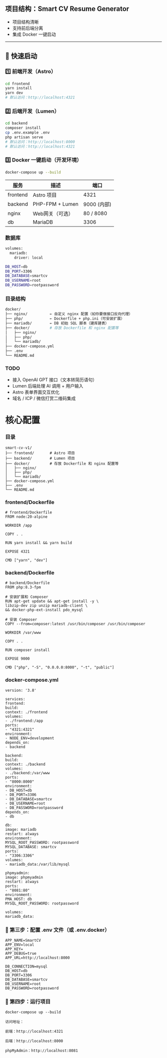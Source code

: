 ## 项目结构：Smart CV Resume Generator

- 项目结构清晰
- 支持前后端分离
- 集成 Docker 一键启动

---

## 🚀 快速启动

### 1️⃣ 前端开发（Astro）
```bash
cd frontend
yarn install
yarn dev
# 默认访问：http://localhost:4321
```

### 2️⃣ 后端开发（Lumen）
```bash
cd backend
composer install
cp .env.example .env
php artisan serve
# 默认访问：http://localhost:8000
# 默认访问：http://localhost:4321
```

### 3️⃣ Docker 一键启动（开发环境）
```bash
docker-compose up --build
```

| 服务       | 描述              | 端口        |
| -------- | --------------- | --------- |
| frontend | Astro 项目        | 4321      |
| backend  | PHP-FPM + Lumen | 9000 (内部) |
| nginx    | Web网关（可选）       | 80 / 8080 |
| db       | MariaDB         | 3306      |

### 数据库
```bash
volumes:
  mariadb:
    driver: local
```

```bash
DB_HOST=db
DB_PORT=3306
DB_DATABASE=smartcv
DB_USERNAME=root
DB_PASSWORD=rootpassword
```
### 目录结构
```bash
docker/
├── nginx/          ← 自定义 nginx 配置（如你要做接口反向代理）
├── php/            ← Dockerfile + php.ini（可安装扩展）
├── mariadb/        ← DB 初始 SQL 脚本（建库建表）
├── docker/         # 存放 Dockerfile 和 nginx 配置等
│   ├── nginx/
│   ├── php/
│   └── mariadb/
├── docker-compose.yml
├── .env
└── README.md
```
### TODO
- 接入 OpenAI GPT 接口（文本转简历语句）
- Lumen 后端处理 AI 调用 + 用户输入
- Astro 表单界面交互优化
- 域名 / ICP / 微信打赏二维码集成

# 核心配置
### 目录 
```angular2html
smart-cv-v1/
├── frontend/       # Astro 项目
├── backend/        # Lumen 项目
├── docker/         # 存放 Dockerfile 和 nginx 配置等
│   ├── nginx/
│   ├── php/
│   └── mariadb/
├── docker-compose.yml
├── .env
└── README.md
```

### frontend/Dockerfile
```angular2html
# frontend/Dockerfile
FROM node:20-alpine

WORKDIR /app

COPY . .

RUN yarn install && yarn build

EXPOSE 4321

CMD ["yarn", "dev"]
```
### backend/Dockerfile
```angular2html
# backend/Dockerfile
FROM php:8.3-fpm

# 安装扩展和 Composer
RUN apt-get update && apt-get install -y \
libzip-dev zip unzip mariadb-client \
&& docker-php-ext-install pdo_mysql

# 安装 Composer
COPY --from=composer:latest /usr/bin/composer /usr/bin/composer

WORKDIR /var/www

COPY . .

RUN composer install

EXPOSE 9000

CMD ["php", "-S", "0.0.0.0:8000", "-t", "public"]
```
### docker-compose.yml
```angular2html
version: '3.8'

services:
frontend:
build:
context: ./frontend
volumes:
- ./frontend:/app
ports:
- "4321:4321"
environment:
- NODE_ENV=development
depends_on:
- backend

backend:
build:
context: ./backend
volumes:
- ./backend:/var/www
ports:
- "8000:8000"
environment:
- DB_HOST=db
- DB_PORT=3306
- DB_DATABASE=smartcv
- DB_USERNAME=root
- DB_PASSWORD=rootpassword
depends_on:
- db

db:
image: mariadb
restart: always
environment:
MYSQL_ROOT_PASSWORD: rootpassword
MYSQL_DATABASE: smartcv
ports:
- "3306:3306"
volumes:
- mariadb_data:/var/lib/mysql

phpmyadmin:
image: phpmyadmin
restart: always
ports:
- "8081:80"
environment:
PMA_HOST: db
MYSQL_ROOT_PASSWORD: rootpassword

volumes:
mariadb_data:
```

### 🔧 第三步：配置 .env 文件（或 .env.docker）

```angular2html
APP_NAME=SmartCV
APP_ENV=local
APP_KEY=
APP_DEBUG=true
APP_URL=http://localhost:8000

DB_CONNECTION=mysql
DB_HOST=db
DB_PORT=3306
DB_DATABASE=smartcv
DB_USERNAME=root
DB_PASSWORD=rootpassword
```

### 🚀 第四步：运行项目
```angular2html
docker-compose up --build
```

```angular2html
访问地址：

前端：http://localhost:4321

后端：http://localhost:8000

phpMyAdmin：http://localhost:8081
```

